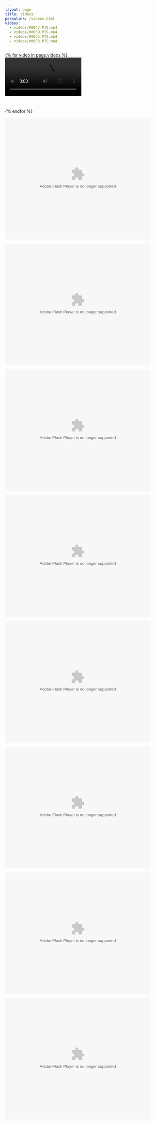 ```yaml
---
layout: page
title: Videos
permalink: /videos.html
videos:
  - videos/00047.MTS.mp4
  - videos/00050.MTS.mp4
  - videos/00051.MTS.mp4
  - videos/00053.MTS.mp4
---
```


<style type="text/css">
.grid .grid-item {
  width: 50%;
}

@media (max-width: 480px) {
  .grid .grid-item {
    width: 100%;
  }
}

.grid .grid-item video {
  padding-right: 1em;
  padding-bottom: 3em;
  width: 100%;
}
</style>

<div class="grid">
  {% for video in page.videos %}
  <div class="grid-item">
    <video controls>
      <source src="{{video}}" type="video/mp4">
      Your browser does not support the video tag.
    </video>
  </div>
  {% endfor %}
</div>

<p>
<embed src="http://player.youku.com/player.php/sid/XNTk3Njc2MDA0/v.swf" allowFullScreen="true" quality="high" width="480" height="400" align="middle" allowScriptAccess="always" type="application/x-shockwave-flash" />
</p>

<p>
<embed src="http://player.youku.com/player.php/sid/XNTk3MTI0ODIw/v.swf" allowFullScreen="true" quality="high" width="480" height="400" align="middle" allowScriptAccess="always" type="application/x-shockwave-flash" />
</p>

<p>
<embed src="http://player.youku.com/player.php/sid/XNTk2OTYxMDky/v.swf" allowFullScreen="true" quality="high" width="480" height="400" align="middle" allowScriptAccess="always" type="application/x-shockwave-flash" />
</p>

<p>
<embed src="http://player.youku.com/player.php/sid/XNTk2NjkyOTg4/v.swf" allowFullScreen="true" quality="high" width="480" height="400" align="middle" allowScriptAccess="always" type="application/x-shockwave-flash" />
</p>

<p>
<embed src="http://player.youku.com/player.php/sid/XNTk2NTY1MzYw/v.swf" allowFullScreen="true" quality="high" width="480" height="400" align="middle" allowScriptAccess="always" type="application/x-shockwave-flash" />
</p>

<p>
<embed src="http://player.youku.com/player.php/sid/XNTk2NTU4Mzgw/v.swf" allowFullScreen="true" quality="high" width="480" height="400" align="middle" allowScriptAccess="always" type="application/x-shockwave-flash" />
</p>

<p>
<embed src="http://player.youku.com/player.php/sid/XNTk2NTQ3MTky/v.swf" allowFullScreen="true" quality="high" width="480" height="400" align="middle" allowScriptAccess="always" type="application/x-shockwave-flash" />
</p>

<p>
<embed src="http://player.youku.com/player.php/sid/XNTk2NTQwNjky/v.swf" allowFullScreen="true" quality="high" width="480" height="400" align="middle" allowScriptAccess="always" type="application/x-shockwave-flash" />
</p>
